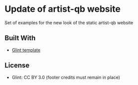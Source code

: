 # Update of artist-qb website

Set of examples for the new look of the static artist-qb website

## Built With

* [Glint template](https://colorlib.com/wp/template/glint/)

## License

* Glint: CC BY 3.0 (footer credits must remain in place)
